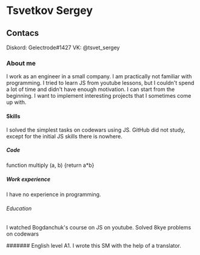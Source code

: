 # Tsvetkov Sergey

## Contacs
Diskord: Gelectrode#1427
VK: @tsvet_sergey

### About me
I work as an engineer in a small company. I am practically not familiar with programming. I tried to learn JS from youtube lessons, but I couldn't spend a lot of time and didn't have enough motivation. I can start from the beginning. I want to implement interesting projects that I sometimes come up with.

#### Skills
I solved the simplest tasks on codewars using JS. GitHub did not study, except for the initial JS skills there is nowhere.

##### Code
function multiply (a, b) {return a*b}

##### Work experience
I have no experience in programming.

###### Education
I watched Bogdanchuk's course on JS on youtube. Solved 8kye problems on codewars

#######
English level A1. I wrote this SM with the help of a translator.
